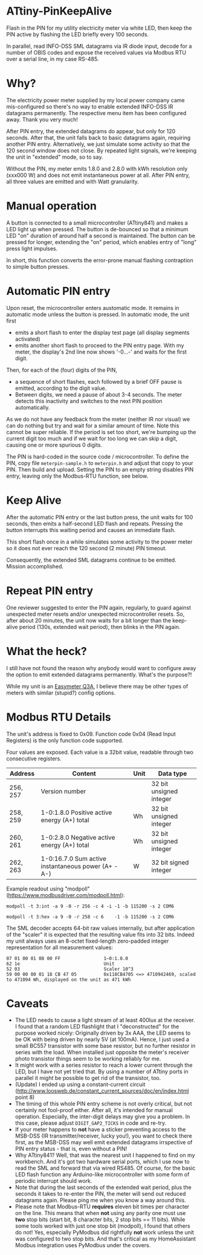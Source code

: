 # ATtiny-PinKeepAlive

Flash in the PIN for my utility electricity meter via white LED, then keep the PIN active by flashing the LED briefly every 100 seconds.

In parallel, read INFO-DSS SML datagrams via IR diode input, decode for a number of OBIS codes and expose the received values via Modbus RTU over a serial line, in my case RS-485.

# Why?

The electricity power meter supplied by my local power company came mis-configured so there's no way to enable extended INFO-DSS IR datagrams permanently.
The respective menu item has been configured away. Thank you very much!

After PIN entry, the extended datagrams do appear, but only for 120 seconds. After that, the unit falls back to basic datagrams again, requiring another PIN entry. Alternatively, we just simulate some activity so that the 120 second window does not close. By repeated light signals, we're keeping the unit in "extended" mode, so to say.

Without the PIN, my meter emits 1.8.0 and 2.8.0 with kWh resolution only (xxx000 W) and does not emit instantaneous power at all. After PIN entry, all three values are emitted and with Watt granularity.

# Manual operation

A button is connected to a small microcontroller (ATtiny841) and makes a LED light up when pressed. The button is de-bounced so that a minimum LED "on" duration of around half a second is maintained. The button can be pressed for longer, extending the "on" period, which enables entry of "long" press light impulses.

In short, this function converts the error-prone manual flashing contraption to simple button presses.

# Automatic PIN entry

Upon reset, the microcontroller enters austomatic mode. It remains in automatic mode unless the button is pressed.
In automatic mode, the unit first
- emits a short flash to enter the display test page (all display segments activated)
- emits another short flash to proceed to the PIN entry page. With my meter, the display's 2nd line now shows '-0...-' and waits for the first digit.

Then, for each of the (four) digits of the PIN,
- a sequence of short flashes, each followed by a brief OFF pause is emitted, according to the digit value.
- Between digits, we need a pause of about 3-4 seconds. The meter detects this inactivity and switches to the next PIN position automatically.

As we do not have any feedback from the meter (neither IR nor visual) we can do nothing but try and wait for a similar amount of time. Note this cannot be super reliable. If the period is set too short, we're bumping up the current digit too much and if we wait for too long we can skip a digit, causing one or more spurious 0 digits.

The PIN is hard-coded in the source code / microcontroller. To define the PIN, copy file `meterpin-sample.h` to `meterpin.h` and adjust that copy to your PIN. Then build and upload. Setting the PIN to an empty string disables PIN entry, leaving only the Modbus-RTU function, see below.

# Keep Alive

After the automatic PIN entry or the last button press, the unit waits for 100 seconds, then emits a half-second LED flash and repeats. Pressing the button interrupts this waiting period and causes an immediate flash.

This short flash once in a while simulates some activity to the power meter so it does not ever reach the 120 second (2 minute) PIN timeout.

Consequently, the extended SML datagrams continue to be emitted. Mission accomplished.

# Repeat PIN entry

One reviewer suggested to enter the PIN again, regularly, to guard against unexpected meter resets and/or unexpected microcontroller resets.
So, after about 20 minutes, the unit now waits for a bit longer than the keep-alive period (130s, extended wait period), then blinks in the PIN again.

# What the heck?

I still have not found the reason why anybody would want to configure away the option to emit extended datagrams permanently. What's the purpose?!

While my unit is an [Easymeter Q3A](https://www.easymeter.com/downloads/products/zaehler/Q3A/BA_Q3A_V10.09_Rev19_2021-06-14.pdf), I believe there may be other types of meters with similar (stupid?) config options.

# Modbus RTU Details

The unit's address is fixed to 0x09. Function code 0x04 (Read Input Registers) is the only function code supported.

Four values are exposed. Each value is a 32bit value, readable through two consecutive registers.

| Address  | Content                                            | Unit | Data type               |
|----------|----------------------------------------------------|------|-------------------------|
| 256, 257 | Version number                                     |      | 32 bit unsigned integer |
| 258, 259 | 1-0:1.8.0 Positive active energy (A+) total        | Wh   | 32 bit unsigned integer |
| 260, 261 | 1-0:2.8.0 Negative active energy (A+) total        | Wh   | 32 bit unsigned integer |
| 262, 263 | 1-0:16.7.0 Sum active instantaneous power (A+ - A-)| W    | 32 bit signed integer   |

Example readout using "modpoll" (https://www.modbusdriver.com/modpoll.html):

    modpoll -t 3:int -a 9 -0 -r 256 -c 4 -i -1 -b 115200 -s 2 COM6

    modpoll -t 3:hex -a 9 -0 -r 258 -c 6    -1 -b 115200 -s 2 COM6

The SML decoder accepts 64-bit raw values internally, but after application of the "scaler" it is expected that the resulting
value fits into 32 bits. Indeed my unit always uses an 8-octet fixed-length zero-padded integer representation for all measurement
values:

    07 01 00 01 08 00 FF                1–0:1.8.0
    62 1e                               Unit
    52 03                               Scaler 10^3
    59 00 00 00 01 18 CB 47 05          0x118CB4705 <=> 4710942469, scaled to 471094 Wh, displayed on the unit as 471 kWh

# Caveats

- The LED needs to cause a light stream of at least 400lux at the receiver. I found that a random LED flashlight that I "deconstructed" for the purpose worked nicely: Originally driven by 3x AAA, the LED seems to be OK with being driven by nearly 5V (at 100mA). Hence, I just used a small BC557 transistor with some base resistor, but no further resistor in series with the load. When installed just opposite the meter's receiver photo transistor things seem to be working reliably for me.
- It might work with a series resistor to reach a lower current through the LED, but I have not yet tried that. By using a number of ATtiny ports in parallel it might be possible to get rid of the transistor, too.
- (Update) I ended up using a constant-current circuit (http://www.loosweb.de/constant_current_sources/doc/en/index.html point 8)
- The timing of this whole PIN entry scheme is not overly critical, but not certainly not fool-proof either. After all, it's intended for manual operation. Especially, the inter-digit delays may give you a problem. In this case, please adjust `DIGIT_GAP2_TICKS` in code and re-try.
- If your meter happens to __not__ have a sticker preventing access to the MSB-DSS (IR transmitter/receiver, lucky you!), you want to check there first, as the MSB-DSS may well emit extended datagrams irrspective of PIN entry status - that is, even without a PIN!
- Why ATtiny841? Well, that was the nearest unit I happened to find on my workbench. And it's got two hardware serial ports, which I use now to read the SML and forward that via wired RS485. Of course, for the basic LED flash function any Arduino-like microcontroller
with some form of periodic interrupt should work.
- Note that during the last seconds of the extended wait period, plus the seconds it takes to re-enter the PIN, the meter will send out reduced datagrams again. Please ping me when you know a way around this.
- Please note that Modbus-RTU **requires** eleven bit times per character on the line. This means that when __not__ using any parity one must use **two** stop bits (start bit, 8 character bits, 2 stop bits == 11 bits). While some tools worked with just one stop bit  (modpoll), I found that others do not! Yes, especially PyModbus did rightfully **not** work unless the unit was configured to two stop bits. And that's critical as my HomeAssistant Modbus integration uses PyModbus under the covers.
